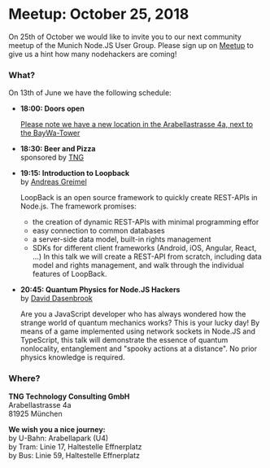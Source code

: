 # Meetup: October 25, 2018

On 25th of October we would like to invite you to our next community meetup of the Munich Node.JS User Group. 
Please sign up on [Meetup](https://www.meetup.com/Munich-Node-js-User-Group/events/255118174/) to give us a hint how many nodehackers are coming!

### What?

On 13th of June we have the following schedule:


*   **18:00: Doors open**  

    [Please note we have a new location in the Arabellastrasse 4a, next to the BayWa-Tower](https://www.tngtech.com/kontakt-und-impressum.html)
    
*   **18:30: Beer and Pizza**  
    sponsored by [TNG](https://www.tngtech.com/en.html)

*   **19:15: Introduction to Loopback**  
    by [Andreas Greimel](/speakers.html#andreasg)

    LoopBack is an open source framework to quickly create REST-APIs in Node.js. The framework promises:
    * the creation of dynamic REST-APIs with minimal programming effor
    * easy connection to common databases
    * a server-side data model, built-in rights management
    * SDKs for different client frameworks (Android, iOS, Angular, React, …)
    In this talk we will create a REST-API from scratch, including data model
    and rights management, and walk through the individual features of LoopBack.

*   **20:45: Quantum Physics for Node.JS Hackers**  
    by [David Dasenbrook](/speakers.html#davidd)

    Are you a JavaScript developer who has always wondered how the strange
    world of quantum mechanics works? This is your lucky day! By means of a
    game implemented using network sockets in Node.JS and TypeScript, this
    talk will demonstrate the essence of quantum nonlocality, entanglement
    and "spooky actions at a distance". No prior physics knowledge is required.

### Where?

**TNG Technology Consulting GmbH**   
    Arabellastrasse 4a  
    81925 München

**We wish you a nice journey:**  
    by U-Bahn: Arabellapark (U4)  
    by Tram: Linie 17, Haltestelle Effnerplatz  
    by Bus: Linie 59, Haltestelle Effnerplatz  
